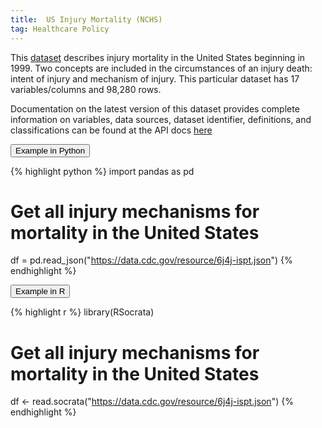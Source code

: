 ```yaml
---
title:  US Injury Mortality (NCHS)
tag: Healthcare Policy
---
```

This [dataset](https://data.cdc.gov/NCHS/NCHS-Injury-Mortality-United-States/nt65-c7a7) describes injury mortality in the United States beginning in 1999. Two concepts are included in the circumstances of an injury death: intent of injury and mechanism of injury. This particular dataset has 17 variables/columns and 98,280 rows. 

Documentation on the latest version of this dataset provides complete information on variables, data sources, dataset identifier, definitions, and classifications can be found at the API docs [here](https://dev.socrata.com/foundry/data.cdc.gov/6j4j-ispt)

<button data-toggle="collapse" data-target="#InjuryMortality-python" type="button" class="btn btn-secondary btn-lg btn-block">Example in Python</button>
<div id="InjuryMortality-python" class="collapse">
{% highlight python %}
import pandas as pd

# Get all injury mechanisms for mortality in the United States 
df = pd.read_json("https://data.cdc.gov/resource/6j4j-ispt.json")
{% endhighlight %}
</div>


<button data-toggle="collapse" data-target="#InjuryMortality-r" type="button" class="btn btn-secondary btn-lg btn-block">Example in R</button>
<div id="InjuryMortality-r" class="collapse">
{% highlight r %}
library(RSocrata)


# Get all injury mechanisms for mortality in the United States 
df <- read.socrata("https://data.cdc.gov/resource/6j4j-ispt.json")
{% endhighlight %}
</div>
